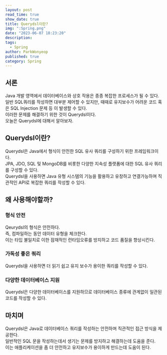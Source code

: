 ```yaml
---
layout: post
read_time: true
show_date: true
title: Querydsl이란?
img: ":Spring.png"
date: "2023-06-07 18:23:20"
description: 
tags:
  - Spring
author: ParkWonyeop
published: true
category: Spring
---
```

## 서론

Java 개발 영역에서 데이터베이스와 상호 작용은 종종 복잡한 프로세스가 될 수 있다.  
일반 SQL쿼리를 작성하면 대부분 제어할 수 있지만, 때때로 유지보수가 어려운 코드 혹은 SQL Injection 문제 등 이 발생할 수 있다.  
이러한 문제를 해결하기 위한 것이 Querydsl이다.  
오늘은 Querydsl에 대해서 알아보자.  

## Querydsl이란?

Querydsl은 Java에서 형식이 안전한 SQL 유사 쿼리를 구성하기 위한 프레임워크이다.  
JPA, JDO, SQL 및 MongoDB를 비롯한 다양한 지속성 플랫폼에 대한 SQL 유사 쿼리를 구성할 수 있다.  
Querydsl을 사용하면 Java 유형 시스템의 기능을 활용하고 유창하고 연결가능하며 직관적인 API로 복잡한 쿼리를 작성할 수 있다.  

## 왜 사용해야할까?

### 형식 안전

Qeurydsl의 형식은 안전하다.  
즉, 컴파일하는 동안 데이터 유형을 체크한다.  
이는 타입 불일치로 이한 잠재적인 런타임오류를 방지하고 코드 품질을 향상시킨다.  

### 가독성 좋은 쿼리

Querydsl을 사용하면 더 읽기 쉽고 유지 보수가 용이한 쿼리를 작성할 수 있다.  

### 다양한 데이터베이스 지원

Querydsl은 다양한 데이터베이스를 지원하므로 데이터베이스 종류에 관계없이 일관된 코드를 작성할 수 있다.  

## 마치며

Querydsl은 Java로 데이터베이스 쿼리를 작성하는 안전하며 직관적인 접근 방식을 제공한다.  
일반적인 SQL 문을 작성하는데서 생기는 문제를 방지하고 해결하는데 도움을 준다.  
이는 애플리케이션을 좀 더 안전하고 유지보수가 용이하게 만드는데 도움이 된다.  